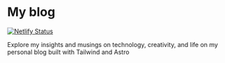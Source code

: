 # My blog

[![Netlify Status](https://api.netlify.com/api/v1/badges/10d6aede-d92e-4ab8-927b-111f07daf21e/deploy-status)](https://app.netlify.com/sites/oresttokovenko/deploys)

Explore my insights and musings on technology, creativity, and life on my personal blog built with Tailwind and Astro

